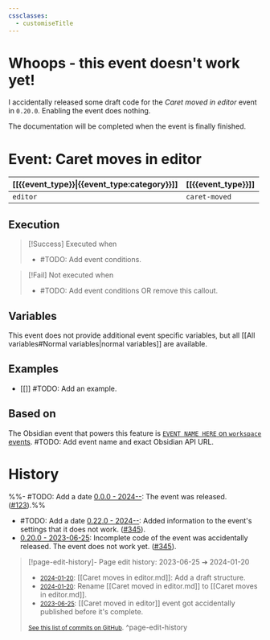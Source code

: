 ```yaml
---
cssclasses:
  - customiseTitle
---
```

# Whoops - this event doesn't work yet!

I accidentally released some draft code for the _Caret moved in editor_ event in `0.20.0`.  Enabling the event does nothing.

The documentation will be completed when the event is finally finished.

# Event: Caret moves in editor
| [[{{event_type}}\|{{event_type:category}}]] | [[{{event_type}}]] |
| ---- | --- |
| `editor` | `caret-moved` |
## Execution
> [!Success] Executed when
> - #TODO: Add event conditions.

> [!Fail] Not executed when
> - #TODO: Add event conditions OR remove this callout.

## Variables

This event does not provide additional event specific variables, but all [[All variables#Normal variables|normal variables]] are available.

## Examples
- [[]] #TODO: Add an example.

## Based on
The Obsidian event that powers this feature is [`EVENT NAME HERE` on `workspace` events](https://github.com/obsidianmd/obsidian-api/blob/763a243b4ec295c9c460560e9b227c8f18d8199b/obsidian.d.ts). #TODO: Add event name and exact Obsidian API URL.

# History
%%- #TODO: Add a date [0.0.0 - 2024--](https://github.com/Taitava/obsidian-shellcommands/blob/main/CHANGELOG.md#00---2022--): The event was released. ([#123](https://github.com/Taitava/obsidian-shellcommands/issues/123)).%%
- #TODO: Add a date [0.22.0 - 2024--](https://github.com/Taitava/obsidian-shellcommands/blob/main/CHANGELOG.md#00---2024--): Added information to the event's settings that it does not work. ([#345](https://github.com/Taitava/obsidian-shellcommands/issues/345)).
- [0.20.0 - 2023-06-25](https://github.com/Taitava/obsidian-shellcommands/blob/main/CHANGELOG.md#0200---2023-06-25): Incomplete code of the event was accidentally released. The event does not work yet. ([#345](https://github.com/Taitava/obsidian-shellcommands/issues/345)).

> [!page-edit-history]- Page edit history: 2023-06-25 &#10132; 2024-01-20
> - [<small>2024-01-20</small>](https://github.com/Taitava/obsidian-shellcommands-documentation/commit/26d8f10feea73020c6108d632b8581e2f9e40c4e): [[Caret moves in editor.md]]: Add a draft structure.
> - [<small>2024-01-20</small>](https://github.com/Taitava/obsidian-shellcommands-documentation/commit/1399ca5f52956bd6ba2b3202720d6422f270c088): Rename [[Caret moved in editor.md]] to [[Caret moves in editor.md]].
> - [<small>2023-06-25</small>](https://github.com/Taitava/obsidian-shellcommands-documentation/commit/df52c62a0ea458e8f4c29614f5af7baca7573255): [[Caret moved in editor]] event got accidentally published before it's complete.
> 
> [<small>See this list of commits on GitHub</small>](https://github.com/Taitava/obsidian-shellcommands-documentation/commits/main/Events/Caret%20moves%20in%20editor.md).
> ^page-edit-history